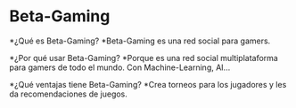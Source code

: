 # Beta-Gaming

*¿Qué es Beta-Gaming?
    *Beta-Gaming es una red social para gamers.

*¿Por qué usar Beta-Gaming?
    *Porque es una red social multiplataforma para gamers de todo el mundo. Con Machine-Learning, AI...

*¿Qué ventajas tiene Beta-Gaming?
    *Crea torneos para los jugadores y les da recomendaciones de juegos.
